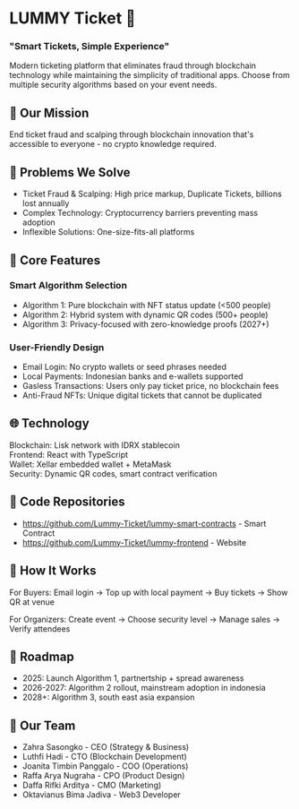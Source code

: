 # LUMMY Ticket 🎫

 ### "Smart Tickets, Simple Experience"

  Modern ticketing platform that eliminates fraud through blockchain technology while maintaining the simplicity of traditional apps. Choose from multiple security algorithms based on your event needs.

  ## 🌟 Our Mission

  End ticket fraud and scalping through blockchain innovation that's accessible to everyone - no crypto knowledge required.

  ## 🎯 Problems We Solve

  - Ticket Fraud & Scalping: High price markup, Duplicate Tickets, billions lost annually
  - Complex Technology: Cryptocurrency barriers preventing mass adoption
  - Inflexible Solutions: One-size-fits-all platforms

  ## 🚀 Core Features

  ### Smart Algorithm Selection

  - Algorithm 1: Pure blockchain with NFT status update (<500 people)
  - Algorithm 2: Hybrid system with dynamic QR codes (500+ people)
  - Algorithm 3: Privacy-focused with zero-knowledge proofs (2027+)

  ### User-Friendly Design

  - Email Login: No crypto wallets or seed phrases needed
  - Local Payments: Indonesian banks and e-wallets supported
  - Gasless Transactions: Users only pay ticket price, no blockchain fees
  - Anti-Fraud NFTs: Unique digital tickets that cannot be duplicated

  ## 🌐 Technology

  Blockchain: Lisk network with IDRX stablecoin <br>
  Frontend: React with TypeScript <br>
  Wallet: Xellar embedded wallet + MetaMask <br>
  Security: Dynamic QR codes, smart contract verification

  ## 📂 Code Repositories

  - https://github.com/Lummy-Ticket/lummy-smart-contracts - Smart Contract
  - https://github.com/Lummy-Ticket/lummy-frontend - Website

  ## 🚦 How It Works

  For Buyers: Email login → Top up with local payment → Buy tickets → Show QR at venue

  For Organizers: Create event → Choose security level → Manage sales → Verify attendees

  ## 🎯 Roadmap

  - 2025: Launch Algorithm 1, partnertship + spread awareness
  - 2026-2027: Algorithm 2 rollout, mainstream adoption in indonesia 
  - 2028+: Algorithm 3, south east asia expansion

  ## 👥 Our Team

  - Zahra Sasongko - CEO (Strategy & Business)
  - Luthfi Hadi - CTO (Blockchain Development)
  - Joanita Timbin Panggalo - COO (Operations)
  - Raffa Arya Nugraha - CPO (Product Design)
  - Daffa Rifki Arditya - CMO (Marketing)
  - Oktavianus Bima Jadiva - Web3 Developer
